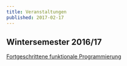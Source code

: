 ```yaml
---
title: Veranstaltungen
published: 2017-02-17
---
```



<!-- ## Sommersemester 2017

[Language-based Security](/teaching/language-based-security.html)
[Konzepte moderner Programmiersprachen](/teaching/concepts-of-modern-programming-languages.html) -->


## Wintersemester 2016/17

[Fortgeschrittene funktionale Programmierung](/teaching/advanced-functional-programming.html)
